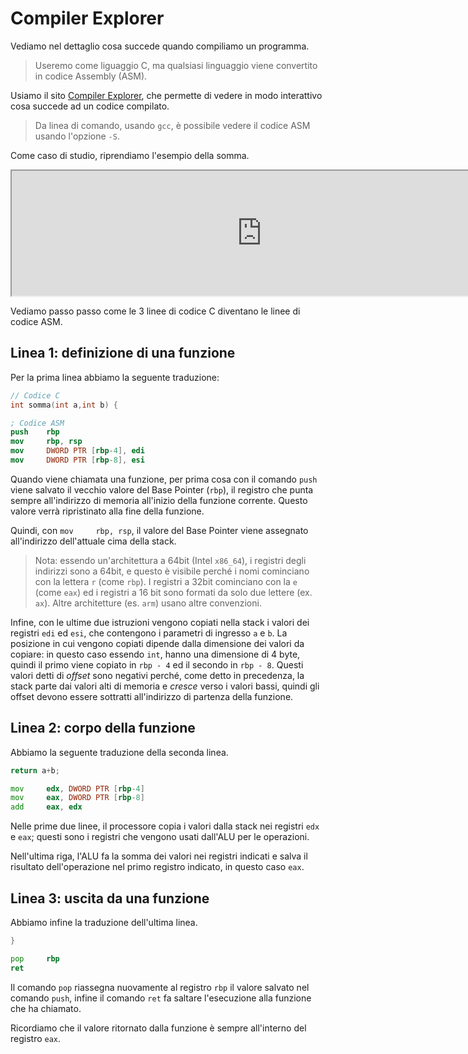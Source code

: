 # Compiler Explorer

Vediamo nel dettaglio cosa succede quando compiliamo un programma.

> Useremo come liguaggio C, ma qualsiasi linguaggio viene convertito in codice Assembly (ASM).

Usiamo il sito [Compiler Explorer](https://godbolt.org/), che permette di vedere in modo interattivo cosa succede ad un codice compilato.

> Da linea di comando, usando `gcc`, è possibile vedere il codice ASM usando l'opzione `-S`.

Come caso di studio, riprendiamo l'esempio della somma.

<iframe width="800px" height="200px" src="https://godbolt.org/e#g:!((g:!((g:!((h:codeEditor,i:(filename:'1',fontScale:14,fontUsePx:'0',j:1,lang:___c,selection:(endColumn:2,endLineNumber:3,positionColumn:1,positionLineNumber:3,selectionStartColumn:2,selectionStartLineNumber:3,startColumn:1,startLineNumber:3),source:'int+somma(int+a,int+b)+%7B%0A++++return+a%2Bb%3B%0A%7D'),l:'5',n:'0',o:'C+source+%231',t:'0')),k:45.71428571428573,l:'4',n:'0',o:'',s:0,t:'0'),(g:!((h:compiler,i:(compiler:cg132,filters:(b:'0',binary:'1',binaryObject:'1',commentOnly:'0',debugCalls:'1',demangle:'0',directives:'0',execute:'0',intel:'0',libraryCode:'0',trim:'1'),flagsViewOpen:'1',fontScale:14,fontUsePx:'0',j:1,lang:___c,libs:!(),options:'',overrides:!(),selection:(endColumn:12,endLineNumber:10,positionColumn:9,positionLineNumber:2,selectionStartColumn:12,selectionStartLineNumber:10,startColumn:9,startLineNumber:2),source:1),l:'5',n:'0',o:'+x86-64+gcc+13.2+(Editor+%231)',t:'0')),k:54.28571428571431,l:'4',n:'0',o:'',s:0,t:'0')),l:'2',n:'0',o:'',t:'0')),version:4"></iframe>

Vediamo passo passo come le 3 linee di codice C diventano le linee di codice ASM.

## Linea 1: definizione di una funzione
Per la prima linea abbiamo la seguente traduzione:

```c
// Codice C
int somma(int a,int b) {
```

```nasm
; Codice ASM
push    rbp
mov     rbp, rsp
mov     DWORD PTR [rbp-4], edi
mov     DWORD PTR [rbp-8], esi
```

Quando viene chiamata una funzione, per prima cosa con il comando `push` viene salvato il vecchio valore del Base Pointer (`rbp`), il registro che punta sempre all'indirizzo di memoria all'inizio della funzione corrente. Questo valore verrà ripristinato alla fine della funzione.

Quindi, con `mov     rbp, rsp`, il valore del Base Pointer viene assegnato all'indirizzo dell'attuale cima della stack.

> Nota: essendo un'architettura a 64bit (Intel `x86_64`), i registri degli indirizzi sono a 64bit, e questo è visibile perché i nomi cominciano con la lettera `r` (come `rbp`). I registri a 32bit cominciano con la `e` (come `eax`) ed i registri a 16 bit sono formati da solo due lettere (ex. `ax`). Altre architetture (es. `arm`) usano altre convenzioni.

Infine, con le ultime due istruzioni vengono copiati nella stack i valori dei registri `edi` ed `esi`, che contengono i parametri di ingresso `a` e `b`. La posizione in cui vengono copiati dipende dalla dimensione dei valori da copiare: in questo caso essendo `int`, hanno una dimensione di 4 byte, quindi il primo viene copiato in `rbp - 4` ed il secondo in `rbp - 8`. Questi valori detti di _offset_ sono negativi perché, come detto in precedenza, la stack parte dai valori alti di memoria e _cresce_ verso i valori bassi, quindi gli offset devono essere sottratti all'indirizzo di partenza della funzione.

## Linea 2: corpo della funzione

Abbiamo la seguente traduzione della seconda linea.
```c
return a+b;
```

```asm
mov     edx, DWORD PTR [rbp-4]
mov     eax, DWORD PTR [rbp-8]
add     eax, edx
```

Nelle prime due linee, il processore copia i valori dalla stack nei registri `edx` e `eax`; questi sono i registri che vengono usati dall'ALU per le operazioni.

Nell'ultima riga, l'ALU fa la somma dei valori nei registri indicati e salva il risultato dell'operazione nel primo registro indicato, in questo caso `eax`.

## Linea 3: uscita da una funzione

Abbiamo infine la traduzione dell'ultima linea.

```c
}
```

```asm
pop     rbp
ret
```

Il comando `pop` riassegna nuovamente al registro `rbp` il valore salvato nel comando `push`, infine il comando `ret` fa saltare l'esecuzione alla funzione che ha chiamato.

Ricordiamo che il valore ritornato dalla funzione è sempre all'interno del registro `eax`.
